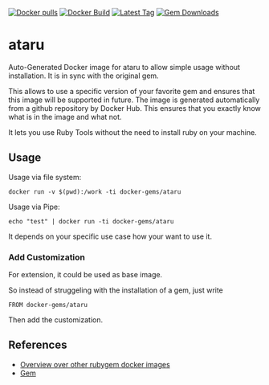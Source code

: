[![Docker pulls](https://img.shields.io/docker/pulls/rubygem/ataru.svg)](https://hub.docker.com/r/rubygem/ataru/)
[![Docker Build](https://img.shields.io/docker/automated/rubygem/ataru.svg)](https://hub.docker.com/r/rubygem/ataru/)
[![Latest Tag](https://img.shields.io/github/tag/docker-rubygem/ataru.svg)](https://hub.docker.com/r/rubygem/ataru/)
[![Gem Downloads](https://img.shields.io/gem/dt/ataru.svg)](https://rubygems.org/gems/ataru/)
# ataru

Auto-Generated Docker image for ataru to allow simple usage without installation.
It is in sync with the original gem.

This allows to use a specific version of your favorite gem and ensures that this image will be supported in future.
The image is generated automatically from a github repository by Docker Hub.
This ensures that you exactly know what is in the image and what not.

It lets you use Ruby Tools without the need to install ruby on your machine.

## Usage

Usage via file system:

`docker run -v $(pwd):/work -ti docker-gems/ataru`

Usage via Pipe:

`echo "test" | docker run -ti docker-gems/ataru`

It depends on your specific use case how your want to use it.

### Add Customization

For extension, it could be used as base image.

So instead of struggeling with the installation of a gem, just write

`FROM docker-gems/ataru`

Then add the customization.

## References

 - [Overview over other rubygem docker images](https://github.com/thinkbot/docker-rubygem)
 - [Gem](https://rubygems.org/gems/ataru/)
